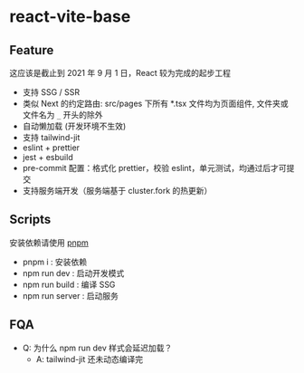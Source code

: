 # react-vite-base

## Feature

这应该是截止到 2021 年 9 月 1 日，React 较为完成的起步工程

- 支持 SSG / SSR
- 类似 Next 的约定路由: src/pages 下所有 \*.tsx 文件均为页面组件, 文件夹或文件名为 `_` 开头的除外
- 自动懒加载 (开发环境不生效)
- 支持 tailwind-jit
- eslint + prettier
- jest + esbuild
- pre-commit 配置：格式化 prettier，校验 eslint，单元测试，均通过后才可提交
- 支持服务端开发（服务端基于 cluster.fork 的热更新）

## Scripts

安装依赖请使用 [pnpm](https://pnpm.js.org/)

- pnpm i : 安装依赖
- npm run dev : 启动开发模式
- npm run build : 编译 SSG
- npm run server : 启动服务

## FQA

- Q: 为什么 npm run dev 样式会延迟加载？
  - A: tailwind-jit 还未动态编译完
